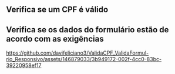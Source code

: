 ## Verifica se um CPF é válido 
## Verifica se os dados do formulário estão de acordo com as exigências



https://github.com/davifeliciano3/ValidaCPF_ValidaFormul-rio_Responsivo/assets/146879033/3b949172-002f-4cc0-83bc-39220958ef17

